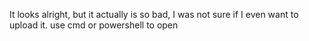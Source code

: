 It looks alright, but it actually is so bad, I was not sure if I even want to upload it.
use cmd or powershell to open
